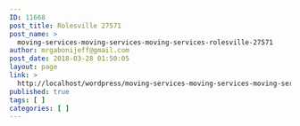 ```yaml
---
ID: 11668
post_title: Rolesville 27571
post_name: >
  moving-services-moving-services-moving-services-rolesville-27571
author: mrgabonijeff@gmail.com
post_date: 2018-03-28 01:50:05
layout: page
link: >
  http://localhost/wordpress/moving-services-moving-services-moving-services-rolesville-27571/
published: true
tags: [ ]
categories: [ ]
---
```

